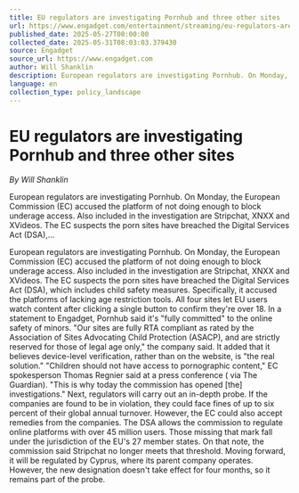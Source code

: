 ```yaml
---
title: EU regulators are investigating Pornhub and three other sites
url: https://www.engadget.com/entertainment/streaming/eu-regulators-are-investigating-pornhub-and-three-other-sites-194234570.html?src=rss
published_date: 2025-05-27T00:00:00
collected_date: 2025-05-31T08:03:03.379430
source: Engadget
source_url: https://www.engadget.com
author: Will Shanklin
description: European regulators are investigating Pornhub. On Monday, the European Commission (EC) accused the platform of not doing enough to block underage access. Also included in the investigation are Stripchat, XNXX and XVideos. The EC suspects the porn sites have breached the Digital Services Act (DSA),...
language: en
collection_type: policy_landscape
---
```


# EU regulators are investigating Pornhub and three other sites

*By Will Shanklin*

European regulators are investigating Pornhub. On Monday, the European Commission (EC) accused the platform of not doing enough to block underage access. Also included in the investigation are Stripchat, XNXX and XVideos. The EC suspects the porn sites have breached the Digital Services Act (DSA),...

European regulators are investigating Pornhub. On Monday, the European Commission (EC) accused the platform of not doing enough to block underage access. Also included in the investigation are Stripchat, XNXX and XVideos. The EC suspects the porn sites have breached the Digital Services Act (DSA), which includes child safety measures. Specifically, it accused the platforms of lacking age restriction tools. All four sites let EU users watch content after clicking a single button to confirm they're over 18. In a statement to Engadget, Pornhub said it's "fully committed" to the online safety of minors. "Our sites are fully RTA compliant as rated by the Association of Sites Advocating Child Protection (ASACP), and are strictly reserved for those of legal age only," the company said. It added that it believes device-level verification, rather than on the website, is "the real solution." "Children should not have access to pornographic content," EC spokesperson Thomas Regnier said at a press conference ( via The Guardian). "This is why today the commission has opened [the] investigations." Next, regulators will carry out an in-depth probe. If the companies are found to be in violation, they could face fines of up to six percent of their global annual turnover. However, the EC could also accept remedies from the companies. The DSA allows the commission to regulate online platforms with over 45 million users. Those missing that mark fall under the jurisdiction of the EU's 27 member states. On that note, the commission said Stripchat no longer meets that threshold. Moving forward, it will be regulated by Cyprus, where its parent company operates. However, the new designation doesn't take effect for four months, so it remains part of the probe.